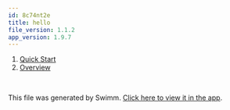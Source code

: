 ```yaml
---
id: 8c74nt2e
title: hello
file_version: 1.1.2
app_version: 1.9.7
---
```


<!-- Steps - Do not remove this comment -->
1. [Quick Start](quick-start.ud88w.sw.md)
2. [Overview](overview.o2v3x.sw.md)


<br/>

This file was generated by Swimm. [Click here to view it in the app](https://app.swimm.io/repos/Z2l0aHViJTNBJTNBemVnb191aWtpdF9wcmVidWlsdF9jYWxsX3JuJTNBJTNBTWF0Y2gtWWFuZw==/playlists/8c74nt2e).
